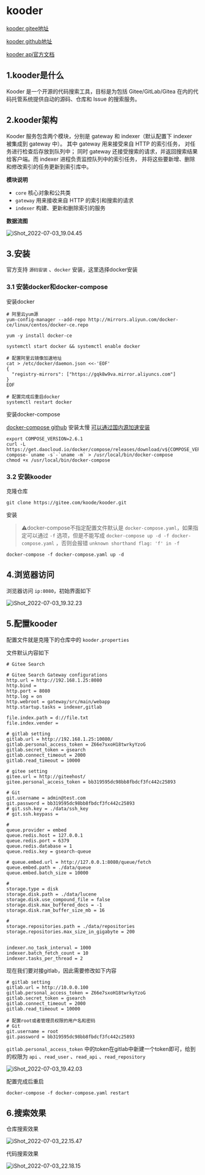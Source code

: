 # kooder

[kooder gitee地址](https://gitee.com/koode/kooder)

[kooder github地址](https://github.com/oschina/kooder)

[kooder api官方文档](https://gitee.com/koode/kooder/blob/master/docs/API.md)

## 1.kooder是什么

Kooder 是一个开源的代码搜索工具，目标是为包括 Gitee/GitLab/Gitea 在内的代码托管系统提供自动的源码、仓库和 Issue 的搜索服务。



## 2.kooder架构

Kooder 服务包含两个模块，分别是 gateway 和 indexer（默认配置下 indexer 被集成到 gateway 中）。 其中 gateway 用来接受来自 HTTP 的索引任务， 对任务进行检查后存放到队列中； 同时 gateway 还接受搜索的请求，并返回搜索结果给客户端。而 indexer 进程负责监控队列中的索引任务， 并将这些要新增、删除和修改索引的任务更新到索引库中。



**模块说明**

- `core` 核心对象和公共类
- `gateway` 用来接收来自 HTTP 的索引和搜索的请求
- `indexer` 构建、更新和删除索引的服务



**数据流图**

![iShot_2022-07-03_19.04.45](https://raw.githubusercontent.com/pptfz/picgo-images/master/img/iShot_2022-07-03_19.04.45.png)



## 3.安装

官方支持 `源码安装` 、`docker` 安装，这里选择docker安装



### 3.1 安装docker和docker-compose

安装docker

```shell
# 阿里云yum源
yum-config-manager --add-repo http://mirrors.aliyun.com/docker-ce/linux/centos/docker-ce.repo

yum -y install docker-ce

systemctl start docker && systemctl enable docker  

# 配置阿里云镜像加速地址
cat > /etc/docker/daemon.json <<-'EOF'
{
  "registry-mirrors": ["https://gqk8w9va.mirror.aliyuncs.com"]
}
EOF

# 配置完成后重启docker
systemctl restart docker
```



安装docker-compose

 [docker-compose github](https://github.com/docker/compose) 安装太慢 [可以通过国内源加速安装](http://get.daocloud.io/#install-compose)

```shell
export COMPOSE_VERSION=2.6.1
curl -L https://get.daocloud.io/docker/compose/releases/download/v${COMPOSE_VERSION}/docker-compose-`uname -s`-`uname -m` > /usr/local/bin/docker-compose
chmod +x /usr/local/bin/docker-compose
```





### 3.2 安装kooder

克隆仓库

```shell
git clone https://gitee.com/koode/kooder.git
```



安装

> ⚠️docker-compose不指定配置文件默认是 `docker-compose.yaml`，如果指定可以通过 `-f` 选项，但是不能写成 `docker-compose up -d -f docker-compose.yaml` ，否则会报错 `unknown shorthand flag: 'f' in -f`

```shell
docker-compose -f docker-compose.yaml up -d
```



## 4.浏览器访问

浏览器访问 `ip:8080`，初始界面如下

![iShot_2022-07-03_19.32.23](https://raw.githubusercontent.com/pptfz/picgo-images/master/img/iShot_2022-07-03_19.32.23.png)



## 5.配置kooder

配置文件就是克隆下的仓库中的 `kooder.properties`



文件默认内容如下

```properties
# Gitee Search

# Gitee Search Gateway configurations
http.url = http://192.168.1.25:8080
http.bind =
http.port = 8080
http.log = on
http.webroot = gateway/src/main/webapp
http.startup.tasks = indexer,gitlab

file.index.path = d://file.txt
file.index.vender =

# gitlab setting
gitlab.url = http://192.168.1.25:10080/
gitlab.personal_access_token = Z66e7sxoH18twrkyYzoG
gitlab.secret_token = gsearch
gitlab.connect_timeout = 2000
gitlab.read_timeout = 10000

# gitee setting
gitee.url = http://giteehost/
gitee.personal_access_token = bb319595dc98bb8fbdcf3fc442c25893

# Git
git.username = admin@test.com
git.password = bb319595dc98bb8fbdcf3fc442c25893
# git.ssh.key = ./data/ssh_key
# git.ssh.keypass =

#
queue.provider = embed
queue.redis.host = 127.0.0.1
queue.redis.port = 6379
queue.redis.database = 1
queue.redis.key = gsearch-queue

# queue.embed.url = http://127.0.0.1:8080/queue/fetch
queue.embed.path = ./data/queue
queue.embed.batch_size = 10000

#
storage.type = disk
storage.disk.path = ./data/lucene
storage.disk.use_compound_file = false
storage.disk.max_buffered_docs = -1
storage.disk.ram_buffer_size_mb = 16

#
storage.repositories.path = ./data/repositories
storage.repositories.max_size_in_gigabyte = 200


indexer.no_task_interval = 1000
indexer.batch_fetch_count = 10
indexer.tasks_per_thread = 2
```



现在我们要对接gitlab，因此需要修改如下内容

```properties
# gitlab setting
gitlab.url = http://10.0.0.100
gitlab.personal_access_token = Z66e7sxoH18twrkyYzoG
gitlab.secret_token = gsearch
gitlab.connect_timeout = 2000
gitlab.read_timeout = 10000

# 配置root或者管理员权限的用户名和密码
# Git
git.username = root
git.password = bb319595dc98bb8fbdcf3fc442c25893
```



`gitlab.personal_access_token` 中的token在gitlab中新建一个token即可，给到的权限为 `api` 、`read_user` 、`read_api` 、`read_repository`

![iShot_2022-07-03_19.42.03](https://raw.githubusercontent.com/pptfz/picgo-images/master/img/iShot_2022-07-03_19.42.03.png)



配置完成后重启

```shell
docker-compose -f docker-compose.yaml restart
```



## 6.搜索效果

仓库搜索效果

![iShot_2022-07-03_22.15.47](https://raw.githubusercontent.com/pptfz/picgo-images/master/img/iShot_2022-07-03_22.15.47.png)



代码搜索效果

![iShot_2022-07-03_22.18.15](https://raw.githubusercontent.com/pptfz/picgo-images/master/img/iShot_2022-07-03_22.18.15.png)


